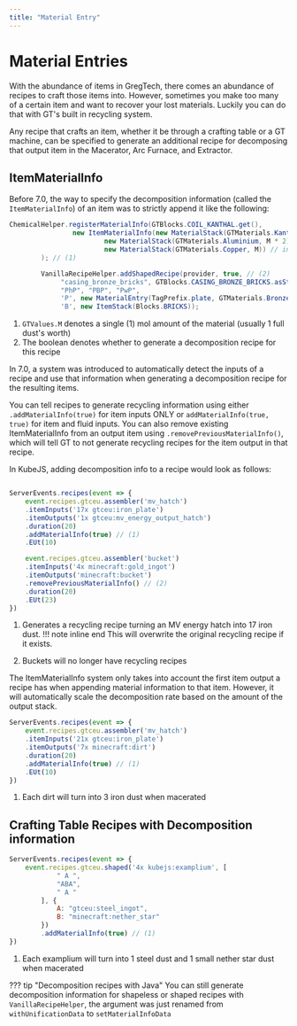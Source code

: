 ```yaml
---
title: "Material Entry"
---
```


# Material Entries

With the abundance of items in GregTech, there comes an abundance of recipes to craft those items into. However, sometimes you make too many of a certain item and want to recover your lost materials. Luckily you can do that with GT's built in recycling system.

Any recipe that crafts an item, whether it be through a crafting table or a GT machine, can be specified to generate an additional recipe for decomposing that output item in the Macerator, Arc Furnace, and Extractor.

## ItemMaterialInfo

Before 7.0, the way to specify the decomposition information (called the `ItemMaterialInfo`) of an item was to strictly append it like the following:

```java title="ItemMaterialInfo.java"
ChemicalHelper.registerMaterialInfo(GTBlocks.COIL_KANTHAL.get(),
                new ItemMaterialInfo(new MaterialStack(GTMaterials.Kanthal, M * 8), // double wire
                        new MaterialStack(GTMaterials.Aluminium, M * 2), // foil
                        new MaterialStack(GTMaterials.Copper, M)) // ingot
        ); // (1)

        VanillaRecipeHelper.addShapedRecipe(provider, true, // (2)
             "casing_bronze_bricks", GTBlocks.CASING_BRONZE_BRICKS.asStack(ConfigHolder.INSTANCE.recipes.casingsPerCraft), 
             "PhP", "PBP", "PwP", 
             'P', new MaterialEntry(TagPrefix.plate, GTMaterials.Bronze), 
             'B', new ItemStack(Blocks.BRICKS));

```

1. `GTValues.M` denotes a single (1) mol amount of the material (usually 1 full dust's worth)
2. The boolean denotes whether to generate a decomposition recipe for this recipe 

In 7.0, a system was introduced to automatically detect the inputs of a recipe and use that information when generating a decomposition recipe for the resulting items.

You can tell recipes to generate recycling information using either `.addMaterialInfo(true)` for item inputs ONLY or `addMaterialInfo(true, true)` for item and fluid inputs. You can also remove existing ItemMaterialInfo from an output item using `.removePreviousMaterialInfo()`, which will tell GT to not generate recycling recipes for the item output in that recipe.

In KubeJS, adding decomposition info to a recipe would look as follows:

```js title="itemDecomp.js"

ServerEvents.recipes(event => {
    event.recipes.gtceu.assembler('mv_hatch')
    .itemInputs('17x gtceu:iron_plate')
    .itemOutputs('1x gtceu:mv_energy_output_hatch')
    .duration(20)
    .addMaterialInfo(true) // (1)
    .EUt(10)

    event.recipes.gtceu.assembler('bucket')
    .itemInputs('4x minecraft:gold_ingot')
    .itemOutputs('minecraft:bucket')
    .removePreviousMaterialInfo() // (2)
    .duration(20)
    .EUt(23)
})

```

1. Generates a recycling recipe turning an MV energy hatch into 17 iron dust.
!!! note inline end
    This will overwrite the original recycling recipe if it exists.

2. Buckets will no longer have recycling recipes

The ItemMaterialInfo system only takes into account the first item output a recipe has when appending material information to that item. However, it will automatically scale the decomposition rate based on the amount of the output stack.

```js title="Seven Dirt"
ServerEvents.recipes(event => {
    event.recipes.gtceu.assembler('mv_hatch')
    .itemInputs('21x gtceu:iron_plate')
    .itemOutputs('7x minecraft:dirt')
    .duration(20)
    .addMaterialInfo(true) // (1)
    .EUt(10)
})
```

1. Each dirt will turn into 3 iron dust when macerated

## Crafting Table Recipes with Decomposition information

```js title="Crafting Table"
ServerEvents.recipes(event => { 
    event.recipes.gtceu.shaped('4x kubejs:examplium', [
            " A ",
            "ABA",
            " A "
        ], {
            A: "gtceu:steel_ingot",
            B: "minecraft:nether_star"
        })
        .addMaterialInfo(true) // (1) 
})
```

1. Each examplium will turn into 1 steel dust and 1 small nether star dust when macerated

??? tip "Decomposition recipes with Java"
    You can still generate decomposition information for shapeless or shaped recipes with `VanillaRecipeHelper`, the argument was just renamed from `withUnificationData` to `setMaterialInfoData`
